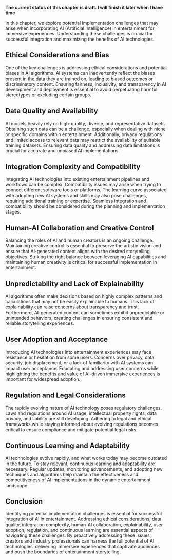 **The current status of this chapter is draft. I will finish it later when I have time**

In this chapter, we explore potential implementation challenges that may arise when incorporating AI (Artificial Intelligence) in entertainment for immersive experiences. Understanding these challenges is crucial for successful integration and maximizing the benefits of AI technologies.

Ethical Considerations and Bias
-------------------------------

One of the key challenges is addressing ethical considerations and potential biases in AI algorithms. AI systems can inadvertently reflect the biases present in the data they are trained on, leading to biased outcomes or discriminatory content. Ensuring fairness, inclusivity, and transparency in AI development and deployment is essential to avoid perpetuating harmful stereotypes or excluding certain groups.

Data Quality and Availability
-----------------------------

AI models heavily rely on high-quality, diverse, and representative datasets. Obtaining such data can be a challenge, especially when dealing with niche or specific domains within entertainment. Additionally, privacy regulations and limited access to relevant data may restrict the availability of suitable training datasets. Ensuring data quality and addressing data limitations is crucial for accurate and unbiased AI implementations.

Integration Complexity and Compatibility
----------------------------------------

Integrating AI technologies into existing entertainment pipelines and workflows can be complex. Compatibility issues may arise when trying to connect different software tools or platforms. The learning curve associated with adopting new AI systems and skills may also pose challenges, requiring additional training or expertise. Seamless integration and compatibility should be considered during the planning and implementation stages.

Human-AI Collaboration and Creative Control
-------------------------------------------

Balancing the roles of AI and human creators is an ongoing challenge. Maintaining creative control is essential to preserve the artistic vision and ensure that AI-generated content aligns with the desired storytelling objectives. Striking the right balance between leveraging AI capabilities and maintaining human creativity is critical for successful implementation in entertainment.

Unpredictability and Lack of Explainability
-------------------------------------------

AI algorithms often make decisions based on highly complex patterns and calculations that may not be easily explainable to humans. This lack of explainability can raise concerns about transparency and trust. Furthermore, AI-generated content can sometimes exhibit unpredictable or unintended behaviors, creating challenges in ensuring consistent and reliable storytelling experiences.

User Adoption and Acceptance
----------------------------

Introducing AI technologies into entertainment experiences may face resistance or hesitation from some users. Concerns over privacy, data security, job displacement, or a lack of familiarity with AI systems can impact user acceptance. Educating and addressing user concerns while highlighting the benefits and value of AI-driven immersive experiences is important for widespread adoption.

Regulation and Legal Considerations
-----------------------------------

The rapidly evolving nature of AI technology poses regulatory challenges. Laws and regulations around AI usage, intellectual property rights, data privacy, and liability are still developing. Adhering to legal and ethical frameworks while staying informed about evolving regulations becomes critical to ensure compliance and mitigate potential legal risks.

Continuous Learning and Adaptability
------------------------------------

AI technologies evolve rapidly, and what works today may become outdated in the future. To stay relevant, continuous learning and adaptability are necessary. Regular updates, monitoring advancements, and adopting new techniques and algorithms help maintain the effectiveness and competitiveness of AI implementations in the dynamic entertainment landscape.

Conclusion
----------

Identifying potential implementation challenges is essential for successful integration of AI in entertainment. Addressing ethical considerations, data quality, integration complexity, human-AI collaboration, explainability, user adoption, regulation, and continuous learning are essential aspects of navigating these challenges. By proactively addressing these issues, creators and industry professionals can harness the full potential of AI technologies, delivering immersive experiences that captivate audiences and push the boundaries of entertainment storytelling.

